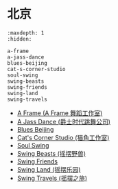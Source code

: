 # 北京

```{toctree}
:maxdepth: 1
:hidden:

a-frame
a-jass-dance
blues-beijing
cat-s-corner-studio
soul-swing
swing-beasts
swing-friends
swing-land
swing-travels
```

- [A Frame (A Frame 舞蹈工作室)](a-frame.md)
- [A Jass Dance (爵士时代跳舞公司)](a-jass-dance.md)
- [Blues Beijing](blues-beijing.md)
- [Cat's Corner Studio (猫角工作室)](cat-s-corner-studio.md)
- [Soul Swing](soul-swing.md)
- [Swing Beasts (摇摆野兽)](swing-beasts.md)
- [Swing Friends](swing-friends.md)
- [Swing Land (摇摆乐园)](swing-land.md)
- [Swing Travels (摇摆之旅)](swing-travels.md)
